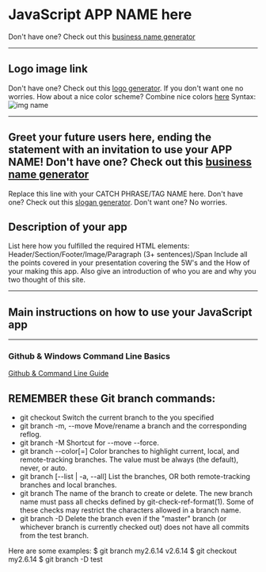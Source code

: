 # JavaScript APP NAME here
Don't have one? Check out this [business name generator](https://tinyurl.com/y72xe3lc)

---
## Logo image link
Don't have one? Check out this [logo generator](https://logomakr.com/). If you don't want one no worries. How about a nice color scheme? Combine nice colors [here](JavaScript)
Syntax: ![img name](url)

---
## Greet your future users here, ending the statement with an invitation to use your APP NAME! Don't have one? Check out this [business name generator](https://tinyurl.com/y72xe3lc)
Replace this line with your CATCH PHRASE/TAG NAME here. Don't have one? Check out this [slogan generator](https://slogangenerator.co/make-a-slogan). Don't want one? No worries.


## Description of your app 
List here how you fulfilled the required HTML elements: Header/Section/Footer/Image/Paragraph (3+ sentences)/Span
Include all the points covered in your presentation covering the 5W's and the How of your making this app. Also give an introduction of who you are and why you two thought of this site. 

---
## Main instructions on how to use your JavaScript app

---
### Github & Windows Command Line Basics 
[Github & Command Line Guide](https://github.com/HarlemBusinessAlliance/WebDevelopmentSquad/tree/master/github_commandline)

## REMEMBER these Git branch commands:
- git checkout <branchname>
		   Switch the current branch to the  <branchname> you specified
- git branch -m, --move
           Move/rename a branch and the corresponding reflog.
- git branch -M
           Shortcut for --move --force.
- git branch --color[=<when>]
           Color branches to highlight current, local, and remote-tracking
           branches. The value must be always (the default), never, or auto.
- git branch [--list | -a, --all]
           List the branches, OR both remote-tracking branches and local branches.
- git branch <branchname>
           The name of the branch to create or delete. The new branch name
           must pass all checks defined by git-check-ref-format(1). Some of
           these checks may restrict the characters allowed in a branch name.
- git branch -D <branchname>
		   Delete the  <branchname> branch even if the "master" branch (or
           whichever branch is currently checked out) does not have all
           commits from the test branch.

Here are some examples:
$ git branch my2.6.14 v2.6.14
$ git checkout my2.6.14
$ git branch -D test

